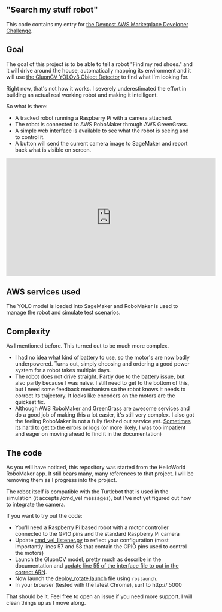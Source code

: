 "Search my stuff robot"       
 ----------------------------------------------------------------- 

This code contains my entry for [the Devpost AWS Marketplace Developer Challenge](https://awsmarketplaceml.devpost.com/). 

## Goal

The goal of this project is to be able to tell a robot "Find my red shoes." and it will drive around the house, automatically mapping its environment and it will use [the GluonCV YOLOv3 Object Detector](https://aws.amazon.com/marketplace/pp/prodview-5jlvp43tsn3ny) to find what I'm looking for.

Right now, that's not how it works. I severely underestimated the effort in building an actual real working robot and making it intelligent.

So what is there:

* A tracked robot running a Raspberry Pi with a camera attached.
* The robot is connected to AWS RoboMaker through AWS GreenGrass.
* A simple web interface is available to see what the robot is seeing and to control it.
* A button will send the current camera image to SageMaker and report back what is visible on screen.

<iframe width="560" height="315" src="https://www.youtube.com/embed/mj5foOQ_A78" frameborder="0" allow="accelerometer; autoplay; encrypted-media; gyroscope; picture-in-picture" allowfullscreen></iframe>

## AWS services used

The YOLO model is loaded into SageMaker and RoboMaker is used to manage the robot and simulate test scenarios.

## Complexity

As I mentioned before. This turned out to be much more complex.

* I had no idea what kind of battery to use, so the motor's are now badly underpowered. Turns out, simply choosing and ordering a good power system for a robot takes multiple days.
* The robot does not drive straight. Partly due to the battery issue, but also partly because I was naïve. I still need to get to the bottom of this, but I need some feedback mechanism so the robot knows it needs to correct its trajectory. It looks like encoders on the motors are the quickest fix.
* Although AWS RoboMaker and GreenGrass are awesome services and do a good job of making this a lot easier, it's still very complex. I also got the feeling RoboMaker is not a fully fleshed out service yet. [Sometimes its hard to get to the errors or logs](https://stackoverflow.com/questions/61124934/how-to-debug-aws-robomaker-launch-after-deployment) (or more likely, I was too impatient and eager on moving ahead to find it in the documentation)

## The code

As you will have noticed, this repository was started from the HelloWorld RoboMaker app. It still bears many, many references to that project. I will be removing them as I progress into the project.

The robot itself is compatible with the Turtlebot that is used in the simulation (it accepts /cmd_vel messages), but I've not yet figured out how to integrate the camera.

If you want to try out the code:

* You'll need a Raspberry Pi based robot with a motor controller connected to the GPIO pins and the standard Raspberry Pi camera
* Update [cmd_vel_listener.py](https://github.com/pbackx/ros-robot-control/blob/master/HelloWorld/robot_ws/src/ros_robot_control/scripts/cmd_vel_listener.py) to reflect your configuration (most importantly lines 57 and 58 that contain the GPIO pins used to control the motors)
* Launch the GluonCV model, pretty much as describe in the documentation and [update line 55 of the interface file to put in the correct ARN](https://github.com/pbackx/ros-robot-control/blob/master/HelloWorld/robot_ws/src/robot_interface/nodes/web#L55).
* Now launch the [deploy_rotate.launch](https://github.com/pbackx/ros-robot-control/blob/master/HelloWorld/robot_ws/src/robot_interface/launch/deploy_rotate.launch) file using `roslaunch`.
* In your browser (tested with the latest Chrome), surf to http://<ip-of-your-robot>:5000

That should be it. Feel free to open an issue if you need more support. I will clean things up as I move along.

